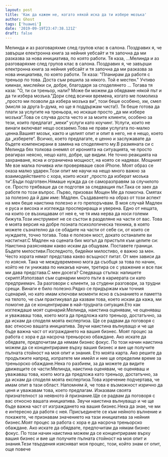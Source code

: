 ```yaml
---
layout: post
title: 'Как да кажем не, когато някой иска да ти избере мозъка'
author: Ghost
tags: ['huawei']
date: '2019-09-19T23:47:38.121Z'
draft: false
---
```


Мелинда и аз разговаряхме след групов клас в салона. Поздравих я, че завърши електронна книга за нейния уебсайт и тя започна да ми разказва за нова инициатива, по която работи. Тя каза, ...Мелинда и аз разговаряхме след групов клас в салона. Поздравих я, че завърши електронна книга за нейния уебсайт и тя започна да ми разказва за нова инициатива, по която работи. Тя каза: "Планирам да работя с треньор по това. Доста съм решила за някого. Той е местен." Учтиво кимнах, мислейки си, добре, благодаря за споделянето ... Тогава тя каза: "О, ти си треньор, нали? Може би можем да обядваме някой път и да ти избера мозъка."Дори след всички времена, когато ме помолиха „просто ми позволи да избера мозъка ви“, този беше особено, хм, смел (мисля за друга b-дума, но ще я поддържам чиста!). Тя беше готова да плати за услугите на треньора, но искаше просто „да ми избере мозъка“.Това се случва доста често и за моите клиенти, особено за тези, които предлагат „меки“ услуги като коучинг. Услуги, които не винаги включват нещо осезаемо.Това не прави услугата по-малко ценна.Вашият мозък, както и целият опит и опит в него, не е нещо, което да „изберете“. Всичко, което предлагате, е ценно и заслужавате да бъдете компенсирани в замяна на споделянето му.В размяната си с Мелинда бях толкова онемял от иронията на ситуацията, че просто реагирах неясно, нещо като, добре, ще видим. Не точно реакцията на захранване, ясна и ограничена мощност, на която се надявах. Мощният Ме взе малка почивка или проверяваше своя iPhone. Моят образ се оказа малко ударен.Този опит ме научи на нещо много важно за взаимодействието с хора, които искат „просто да изберат мозъка ти“.Бъди подготвен.Нямаше нужда да се саморазправям за случилото се. Просто трябваше да се подготвя за следващия път.Така се заех да работя по този въпрос. Първо, призовах Мощен Ме да помогна. Смятах за полезно да й дам име: Мадлен. Създаването на образ от този аспект на мен беше наистина полезно и го препоръчвам. В моя случай Мадлен е руса и висока и изглежда просперираща и уверена. Едно от нещата, на които се възхищавам от нея е, че тя има нерва да носи големи бижута.Този инструмент не се състои в разделяне на части от вас. Това е моята версия на добре позната психологическа техника, в която можете съзнателно да се обадите на части от себе си, от които се нуждаете, точно тогава. Това е полезен мост, докато останалите ви настигнат.С Мадлен на сцената бих могъл да пристъпя към целите си: Наистина разяснявам какво искам да общувам. Поставете граници. Бъдете милостиви.Последното, бидейки милостиво, е важно за мен. Често хората нямат представа какво всъщност питат. От мен зависи да го изясня. Така че междувременно мога да съобщя за това по начин, който не ги унижава по никакъв начин, третира се с уважение и все пак ми дава представа.С мен досега? Следваща стъпка: напишете скрипт.Използвал съм сценарии много пъти в кариерата си като предприемач. За разговори с клиенти, за студени разговори, за трудни срещи. Винаги е било полезно.Рядко се придържам към точния сценарий, но като имам ключови моменти ясно в съзнанието и паметта на тялото, че съм практикувал да казвам това, което искам да кажа, ми помогне да се концентрирам в най-трудната ситуация.Ето как изглеждаше моят сценарий:Мелинда, наистина оценявам, че оценяваш и уважаваш това, което мога да предложа като треньор, достатъчно, за да искам да споделя моята експертиза. Ще се радвам да поговоря с вас относно вашата инициатива. Звучи наистина вълнуващо и че ще бъде важна част от изграждането на вашия бизнес. Моят процес за работа с хора е да насроча треньорско обаждане. Ако искате да обядвате, предпочитам да нямам бизнес фокус. По този начин наистина можем да се концентрираме върху вашия бизнес и вие ще получите пълната стойност на моя опит и знания. Ето моята карта. Ако решите да продължите напред, изпратете ми имейл и ние ще определим време за треньорско обаждане.Нека го разбием, за да можете да видите движещите се части:Мелинда, наистина оценявам, че оценяваш и уважаваш това, което мога да предложа като треньор, достатъчно, за да искам да споделя моята експертиза.Това изречение подчертава, че имам опит в тази област. Напомням й, че това е възможност изрично да ценя и уважавам това, което предлагам. Изказвам своята признателност за неявното й признание.Ще се радвам да поговоря с вас относно вашата инициатива. Звучи наистина вълнуващо и че ще бъде важна част от изграждането на вашия бизнес.Нека да знае, че ми е интересно да работя с нея. Присъединете се към нейното вълнение и покажете, че признавам значението на тази инициатива за нейния бизнес.Моят процес за работа с хора е да насроча треньорско обаждане. Ако искате да обядвате, предпочитам да нямам бизнес фокус. По този начин наистина можем да се концентрираме върху вашия бизнес и вие ще получите пълната стойност на моя опит и знания.Тези твърдения изясняват моя процес, този, който знам от опит, още повече
